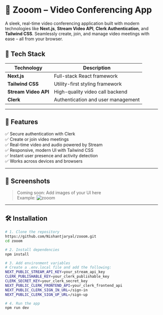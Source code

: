 
# 🦜 Zooom – Video Conferencing App



A sleek, real-time video conferencing application built with modern technologies like **Next.js**, **Stream Video API**, **Clerk Authentication**, and **Tailwind CSS**. Seamlessly create, join, and manage video meetings with ease – all from your browser.

## 🚀 Tech Stack

| Technology     | Description                          |
|----------------|--------------------------------------|
| **Next.js**    | Full-stack React framework           |
| **Tailwind CSS** | Utility-first styling framework     |
| **Stream Video API** | High-quality video call backend |
| **Clerk**      | Authentication and user management   |

---

## 🌟 Features

✅ Secure authentication with Clerk  
✅ Create or join video meetings  
✅ Real-time video and audio powered by Stream  
✅ Responsive, modern UI with Tailwind CSS  
✅ Instant user presence and activity detection  
✅ Works across devices and browsers  

---

## 📸 Screenshots

> Coming soon: Add images of your UI here  
> Example:
![zooom](https://github.com/user-attachments/assets/127abfd4-324b-4884-89b9-5e0c94f3bcbd)

---

## 🛠️ Installation

```bash
# 1. Clone the repository
https://github.com/Nishantjaryal/zooom.git
cd zooom

# 2. Install dependencies
npm install

# 3. Add environment variables
# Create a .env.local file and add the following:
NEXT_PUBLIC_STREAM_API_KEY=your_stream_api_key
CLERK_PUBLISHABLE_KEY=your_clerk_publishable_key
CLERK_SECRET_KEY=your_clerk_secret_key
NEXT_PUBLIC_CLERK_FRONTEND_API=your_clerk_frontend_api
NEXT_PUBLIC_CLERK_SIGN_IN_URL=/sign-in
NEXT_PUBLIC_CLERK_SIGN_UP_URL=/sign-up

# 4. Run the app
npm run dev


